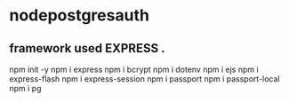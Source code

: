 # nodepostgresauth

## framework used EXPRESS .


npm init -y
 npm i express
 npm i  bcrypt
 npm i dotenv
 npm i ejs
 npm i express-flash
 npm i express-session
 npm i passport
 npm i passport-local
 npm i pg
 

